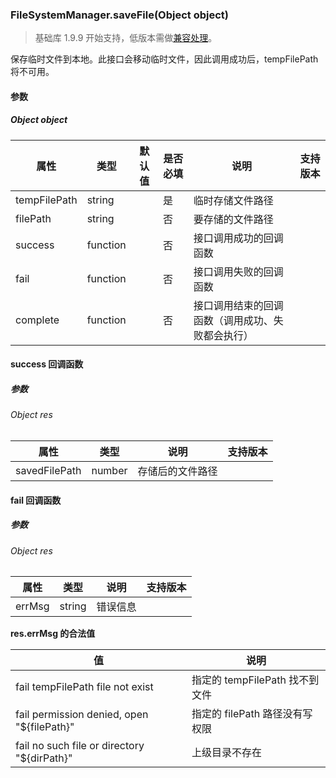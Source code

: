 <!-- https://developers.weixin.qq.com/miniprogram/dev/api/file/FileSystemManager.saveFile.html -->

### FileSystemManager.saveFile(Object object)

> 基础库 1.9.9 开始支持，低版本需做[兼容处理](https://developers.weixin.qq.com/miniprogram/dev/framework/compatibility.html)。

保存临时文件到本地。此接口会移动临时文件，因此调用成功后，tempFilePath 将不可用。

#### 参数

##### Object object

  属性           |  类型       | 默认值 | 是否必填|  说明                       | 支持版本
-----------------|-------------|--------|---------|-----------------------------|---------
  tempFilePath   |  string     |        |  是     |  临时存储文件路径           |         
  filePath       |  string     |        |  否     |  要存储的文件路径           |         
  success        |  function   |        |  否     |  接口调用成功的回调函数     |         
  fail           |  function   |        |  否     |  接口调用失败的回调函数     |         
  complete       |  function   |        |  否     |接口调用结束的回调函数（调用成功、失败都会执行）|         

#### success 回调函数

##### 参数

###### Object res

  属性            |  类型     |  说明       | 支持版本
------------------|-----------|-------------|---------
  savedFilePath   |  number   |存储后的文件路径|         

#### fail 回调函数

##### 参数

###### Object res

  属性     |  类型     |  说明   | 支持版本
-----------|-----------|---------|---------
  errMsg   |  string   | 错误信息|         

**res.errMsg 的合法值**

  值                                            |  说明                     
------------------------------------------------|---------------------------
  fail tempFilePath file not exist              |指定的 tempFilePath 找不到文件
  fail permission denied, open "${filePath}"    |指定的 filePath 路径没有写权限
  fail no such file or directory "${dirPath}"   |  上级目录不存在           
